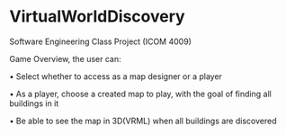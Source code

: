 # VirtualWorldDiscovery
Software Engineering Class Project (ICOM 4009)

Game Overview, the user can: 


• Select whether to access as a map designer or a player

• As a player, choose a created map to play, with the goal of finding all buildings in it

• Be able to see the map in 3D(VRML) when all buildings are discovered
